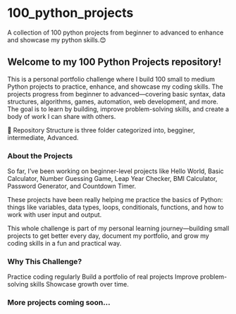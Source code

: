 # 100_python_projects
A collection of 100 python projects from beginner to advanced to enhance and showcase my python skills.😊 

## Welcome to my 100 Python Projects repository!
This is a personal portfolio challenge where I build 100 small to medium Python projects to practice, enhance, and showcase my coding skills. The projects progress from beginner to advanced—covering basic syntax, data structures, algorithms, games, automation, web development, and more.
The goal is to learn by building, improve problem-solving skills, and create a body of work I can share with others.

📂 Repository Structure is three folder categorized into, begginer, intermediate, Advanced.

### About the Projects
So far, I’ve been working on beginner-level projects like Hello World, Basic Calculator, Number Guessing Game, Leap Year Checker, BMI Calculator, Password Generator, and Countdown Timer.

These projects have been really helping me practice the basics of Python: things like variables, data types, loops, conditionals, functions, and how to work with user input and output.

This whole challenge is part of my personal learning journey—building small projects to get better every day, document my portfolio, and grow my coding skills in a fun and practical way.


### Why This Challenge?
Practice coding regularly
Build a portfolio of real projects
Improve problem-solving skills
Showcase growth over time.

### More projects coming soon...

